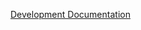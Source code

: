 [Development Documentation](https://futuristic-cocoa-d10.notion.site/e8eb973e809143a98ef2ea43376a3d2f?v=7f5f1f87ef5d469f863f19aeb1d12c76)
